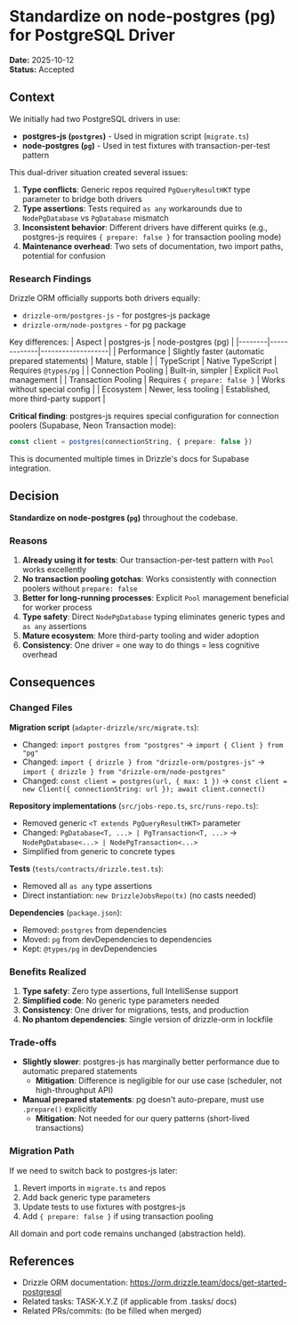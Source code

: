 # Standardize on node-postgres (pg) for PostgreSQL Driver

**Date:** 2025-10-12  
**Status:** Accepted

## Context

We initially had two PostgreSQL drivers in use:
- **postgres-js (`postgres`)** - Used in migration script (`migrate.ts`)
- **node-postgres (`pg`)** - Used in test fixtures with transaction-per-test pattern

This dual-driver situation created several issues:
1. **Type conflicts**: Generic repos required `PgQueryResultHKT` type parameter to bridge both drivers
2. **Type assertions**: Tests required `as any` workarounds due to `NodePgDatabase` vs `PgDatabase` mismatch
3. **Inconsistent behavior**: Different drivers have different quirks (e.g., postgres-js requires `{ prepare: false }` for transaction pooling mode)
4. **Maintenance overhead**: Two sets of documentation, two import paths, potential for confusion

### Research Findings

Drizzle ORM officially supports both drivers equally:
- `drizzle-orm/postgres-js` - for postgres-js package
- `drizzle-orm/node-postgres` - for pg package

Key differences:
| Aspect | postgres-js | node-postgres (pg) |
|--------|-------------|-------------------|
| Performance | Slightly faster (automatic prepared statements) | Mature, stable |
| TypeScript | Native TypeScript | Requires `@types/pg` |
| Connection Pooling | Built-in, simpler | Explicit `Pool` management |
| Transaction Pooling | Requires `{ prepare: false }` | Works without special config |
| Ecosystem | Newer, less tooling | Established, more third-party support |

**Critical finding**: postgres-js requires special configuration for connection poolers (Supabase, Neon Transaction mode):
```typescript
const client = postgres(connectionString, { prepare: false })
```

This is documented multiple times in Drizzle's docs for Supabase integration.

## Decision

**Standardize on node-postgres (`pg`)** throughout the codebase.

### Reasons

1. **Already using it for tests**: Our transaction-per-test pattern with `Pool` works excellently
2. **No transaction pooling gotchas**: Works consistently with connection poolers without `prepare: false`
3. **Better for long-running processes**: Explicit `Pool` management beneficial for worker process
4. **Type safety**: Direct `NodePgDatabase` typing eliminates generic types and `as any` assertions
5. **Mature ecosystem**: More third-party tooling and wider adoption
6. **Consistency**: One driver = one way to do things = less cognitive overhead

## Consequences

### Changed Files

**Migration script** (`adapter-drizzle/src/migrate.ts`):
- Changed: `import postgres from "postgres"` → `import { Client } from "pg"`
- Changed: `import { drizzle } from "drizzle-orm/postgres-js"` → `import { drizzle } from "drizzle-orm/node-postgres"`
- Changed: `const client = postgres(url, { max: 1 })` → `const client = new Client({ connectionString: url }); await client.connect()`

**Repository implementations** (`src/jobs-repo.ts`, `src/runs-repo.ts`):
- Removed generic `<T extends PgQueryResultHKT>` parameter
- Changed: `PgDatabase<T, ...> | PgTransaction<T, ...>` → `NodePgDatabase<...> | NodePgTransaction<...>`
- Simplified from generic to concrete types

**Tests** (`tests/contracts/drizzle.test.ts`):
- Removed all `as any` type assertions
- Direct instantiation: `new DrizzleJobsRepo(tx)` (no casts needed)

**Dependencies** (`package.json`):
- Removed: `postgres` from dependencies
- Moved: `pg` from devDependencies to dependencies
- Kept: `@types/pg` in devDependencies

### Benefits Realized

1. **Type safety**: Zero type assertions, full IntelliSense support
2. **Simplified code**: No generic type parameters needed
3. **Consistency**: One driver for migrations, tests, and production
4. **No phantom dependencies**: Single version of drizzle-orm in lockfile

### Trade-offs

- **Slightly slower**: postgres-js has marginally better performance due to automatic prepared statements
  - **Mitigation**: Difference is negligible for our use case (scheduler, not high-throughput API)
- **Manual prepared statements**: pg doesn't auto-prepare, must use `.prepare()` explicitly
  - **Mitigation**: Not needed for our query patterns (short-lived transactions)

### Migration Path

If we need to switch back to postgres-js later:
1. Revert imports in `migrate.ts` and repos
2. Add back generic type parameters
3. Update tests to use fixtures with postgres-js
4. Add `{ prepare: false }` if using transaction pooling

All domain and port code remains unchanged (abstraction held).

## References

- Drizzle ORM documentation: https://orm.drizzle.team/docs/get-started-postgresql
- Related tasks: TASK-X.Y.Z (if applicable from .tasks/ docs)
- Related PRs/commits: (to be filled when merged)
